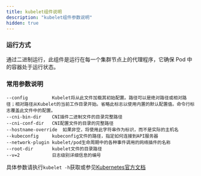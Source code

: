 ```yaml
---
title: kubelet组件说明
description: "kubelet组件参数说明"
hidden: true
---
```



### 运行方式

 通过二进制运行，此组件是运行在每一个集群节点上的代理程序，它确保 Pod 中的容器处于运行状态。


### 常用参数说明

```
--config         Kubelet将从此文件加载其初始配置。路径可以是绝对路径或相对路径；相对路径从Kubelet的当前工作目录开始。省略此标志以使用内置的默认配置值。命令行标志覆盖此文件中的配置。
--cni-bin-dir    CNI插件二进制文件的目录完整路径
--cni-conf-dir   CNI配置文件的目录的完整路径
--hostname-override  如果非空，将使用此字符串作为标识，而不是实际的主机名
--kubeconfig     kubeconfig文件的路径，指定如何连接到API服务器
--network-plugin kubelet/pod生命周期中的各种事件调用的网络插件的名称
--root-dir       kubelet文件的目录路径
--v=2            日志级别详细信息的编号
```

具体参数请执行`kubelet -h`获取或参见[Kubernetes官方文档](https://v1-10.docs.kubernetes.io/docs/home/)


